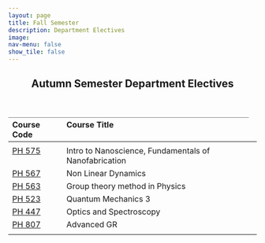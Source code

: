 ```yaml
---
layout: page
title: Fall Semester
description: Department Electives
image: 
nav-menu: false
show_tile: false
---
```


<!-- Main -->
<div id="main" class="alt">

<!-- One -->
<section id="one">
	<div class="inner">
		<header class="major">
			<h2>Autumn Semester Department Electives</h2>
		</header>

<!-- Content -->

<style type="text/css">
.tg  {border-collapse:collapse;border-spacing:0;}
.tg .tg-fymr{border-color:inherit;font-weight:bold;text-align:left;vertical-align:top}
.tg .tg-0pky{border-color:inherit;text-align:left;vertical-align:top}
.tg .tg-7btt{border-color:inherit;font-weight:bold;text-align:center;vertical-align:top}
</style>
<table class="tg">
<thead>
  <tr>
    <th class="tg-fymr">Course Code</th>
    <th class="tg-fymr">Course Title</th>
    
  </tr>
</thead>
<tbody>
  <tr>
    <td class="tg-0pky"></td>
    <td class="tg-0pky"></td>
    <td class="tg-0pky"></td>
  </tr>
  

    
  
  <tr>
    <td class="tg-0pky"><a href="fallsem\ph575.html">PH 575</a></td>
    <td class="tg-0pky">Intro to Nanoscience, Fundamentals of Nanofabrication</td>
    
  </tr>
  <tr>
    <td class="tg-0pky"><a href="fallsem\ph567.html">PH 567</a></td>
    <td class="tg-0pky">Non Linear Dynamics</td>
    
  </tr>
  <tr>
    <td class="tg-0pky"><a href="fallsem\ph563.html">PH 563</a></td>
    <td class="tg-0pky">Group theory method in Physics</td>
    
  </tr>
  <tr>
    <td class="tg-0pky"><a href="fallsem\ph523.html">PH 523</a></td>
    <td class="tg-0pky">Quantum Mechanics 3</td>
    
  </tr>
  <tr>
    <td class="tg-0pky"><a href="fallsem\ph447.html">PH 447</a></td>
    <td class="tg-0pky">Optics and Spectroscopy</td>
    
  </tr>
   


   <tr>
    <td class="tg-0pky"><a href="fallsem\ph807.html">PH 807</a></td>
    <td class="tg-0pky">Advanced GR</td>
    
  </tr>




  <tr>
    <td class="tg-0pky"></td>
    <td class="tg-0pky"></td>
    <td class="tg-0pky"></td>
  </tr>

  
</tbody>
</table>


